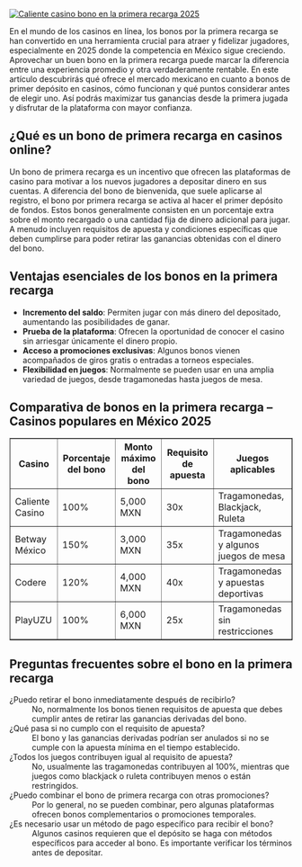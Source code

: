 [![Caliente casino bono en la primera recarga 2025](https://123-caf.pages.dev/gitsignup.png)](https://vrmoo.ru/Bt82HjjY)

<p>En el mundo de los casinos en línea, los bonos por la primera recarga se han convertido en una herramienta crucial para atraer y fidelizar jugadores, especialmente en 2025 donde la competencia en México sigue creciendo. Aprovechar un buen bono en la primera recarga puede marcar la diferencia entre una experiencia promedio y otra verdaderamente rentable. En este artículo descubrirás qué ofrece el mercado mexicano en cuanto a bonos de primer depósito en casinos, cómo funcionan y qué puntos considerar antes de elegir uno. Así podrás maximizar tus ganancias desde la primera jugada y disfrutar de la plataforma con mayor confianza.</p>  <h2>¿Qué es un bono de primera recarga en casinos online?</h2> <p>Un bono de primera recarga es un incentivo que ofrecen las plataformas de casino para motivar a los nuevos jugadores a depositar dinero en sus cuentas. A diferencia del bono de bienvenida, que suele aplicarse al registro, el bono por primera recarga se activa al hacer el primer depósito de fondos. Estos bonos generalmente consisten en un porcentaje extra sobre el monto recargado o una cantidad fija de dinero adicional para jugar. A menudo incluyen requisitos de apuesta y condiciones específicas que deben cumplirse para poder retirar las ganancias obtenidas con el dinero del bono.</p>  <h2>Ventajas esenciales de los bonos en la primera recarga</h2> <ul>   <li><strong>Incremento del saldo</strong>: Permiten jugar con más dinero del depositado, aumentando las posibilidades de ganar.</li>   <li><strong>Prueba de la plataforma</strong>: Ofrecen la oportunidad de conocer el casino sin arriesgar únicamente el dinero propio.</li>   <li><strong>Acceso a promociones exclusivas</strong>: Algunos bonos vienen acompañados de giros gratis o entradas a torneos especiales.</li>   <li><strong>Flexibilidad en juegos</strong>: Normalmente se pueden usar en una amplia variedad de juegos, desde tragamonedas hasta juegos de mesa.</li> </ul>  <h2>Comparativa de bonos en la primera recarga – Casinos populares en México 2025</h2> <table border="1" cellpadding="8" cellspacing="0">   <thead>     <tr>       <th>Casino</th>       <th>Porcentaje del bono</th>       <th>Monto máximo del bono</th>       <th>Requisito de apuesta</th>       <th>Juegos aplicables</th>     </tr>   </thead>   <tbody>     <tr>       <td>Caliente Casino</td>       <td>100%</td>       <td>5,000 MXN</td>       <td>30x</td>       <td>Tragamonedas, Blackjack, Ruleta</td>     </tr>     <tr>       <td>Betway México</td>       <td>150%</td>       <td>3,000 MXN</td>       <td>35x</td>       <td>Tragamonedas y algunos juegos de mesa</td>     </tr>     <tr>       <td>Codere</td>       <td>120%</td>       <td>4,000 MXN</td>       <td>40x</td>       <td>Tragamonedas y apuestas deportivas</td>     </tr>     <tr>       <td>PlayUZU</td>       <td>100%</td>       <td>6,000 MXN</td>       <td>25x</td>       <td>Tragamonedas sin restricciones</td>     </tr>   </tbody> </table>  <h2>Preguntas frecuentes sobre el bono en la primera recarga</h2> <dl>   <dt>¿Puedo retirar el bono inmediatamente después de recibirlo?</dt>   <dd>No, normalmente los bonos tienen requisitos de apuesta que debes cumplir antes de retirar las ganancias derivadas del bono.</dd>    <dt>¿Qué pasa si no cumplo con el requisito de apuesta?</dt>   <dd>El bono y las ganancias derivadas podrían ser anulados si no se cumple con la apuesta mínima en el tiempo establecido.</dd>    <dt>¿Todos los juegos contribuyen igual al requisito de apuesta?</dt>   <dd>No, usualmente las tragamonedas contribuyen al 100%, mientras que juegos como blackjack o ruleta contribuyen menos o están restringidos.</dd>    <dt>¿Puedo combinar el bono de primera recarga con otras promociones?</dt>   <dd>Por lo general, no se pueden combinar, pero algunas plataformas ofrecen bonos complementarios o promociones temporales.</dd>    <dt>¿Es necesario usar un método de pago específico para recibir el bono?</dt>   <dd>Algunos casinos requieren que el depósito se haga con métodos específicos para acceder al bono. Es importante verificar los términos antes de depositar.</dd> </dl>